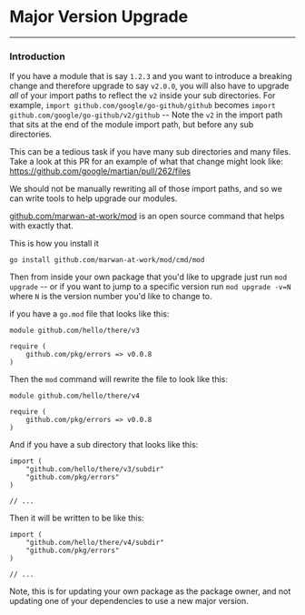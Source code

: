 # Major Version Upgrade
----

### Introduction

If you have a module that is say `1.2.3` and you want to introduce a breaking change and therefore upgrade to say `v2.0.0`, you will also have to upgrade *all* of your import paths to reflect the `v2` inside your sub directories. For example, `import github.com/google/go-github/github` becomes `import github.com/google/go-github/v2/github` -- Note the `v2` in the import path that sits at the end of the module import path, but before any sub directories. 

This can be a tedious task if you have many sub directories and many files. Take a look at this PR for an example of what that change might look like: https://github.com/google/martian/pull/262/files

We should not be manually rewriting all of those import paths, and so we can write tools to help upgrade our modules.

[github.com/marwan-at-work/mod](https://github.com/marwan-at-work/mod) is an open source command that helps with exactly that.

This is how you install it

`go install github.com/marwan-at-work/mod/cmd/mod` 

Then from inside your own package that you'd like to upgrade just run `mod upgrade` -- or if you want to jump to a specific version run `mod upgrade -v=N` where `N` is the version number you'd like to change to. 

if you have a `go.mod` file that looks like this: 

```
module github.com/hello/there/v3

require (
    github.com/pkg/errors => v0.0.8
)
```

Then the `mod` command will rewrite the file to look like this: 

```
module github.com/hello/there/v4

require (
    github.com/pkg/errors => v0.0.8
)
```

And if you have a sub directory that looks like this: 

```golang
import (
    "github.com/hello/there/v3/subdir"
    "github.com/pkg/errors"
)

// ...
```

Then it will be written to be like this: 

```golang
import (
    "github.com/hello/there/v4/subdir"
    "github.com/pkg/errors"
)

// ...
```

Note, this is for updating your own package as the package owner, and not updating one of your dependencies to use a new major version.
